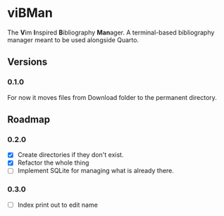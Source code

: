 # viBMan

The **V**im **I**nspired **B**ibliography **Man**ager.
  A terminal-based bibliography manager meant to be used alongside Quarto.

## Versions

### 0.1.0

For now it moves files from Download folder to the permanent directory.

## Roadmap

### 0.2.0

- [X] Create directories if they don't exist.
- [X] Refactor the whole thing
- [ ] Implement SQLite for managing what is already there.

### 0.3.0

- [ ] Index print out to edit name
